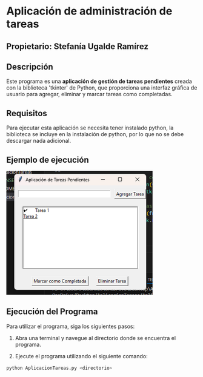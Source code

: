 # Aplicación de administración de tareas
## Propietario: Stefanía Ugalde Ramírez
## Descripción
Este programa es una **aplicación de gestión de tareas pendientes** creada con la biblioteca 'tkinter' de Python, que proporciona una interfaz gráfica de usuario para agregar, eliminar y marcar tareas como completadas. 

## Requisitos
Para ejecutar esta aplicación se necesita tener instalado python, la biblioteca se incluye en la instalación de python, por lo que no se debe descargar nada adicional.

## Ejemplo de ejecución
![Captura de pantalla](https://github.com/nanyugaldr/AplicacionTareas/blob/main/Captura%20de%20pantalla%202024-10-07%20225154.png)

## Ejecución del Programa
Para utilizar el programa, siga los siguientes pasos:

1. Abra una terminal y navegue al directorio donde se encuentra el programa.

2. Ejecute el programa utilizando el siguiente comando:
 ```bash
python AplicacionTareas.py <directorio>

